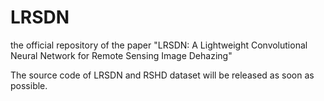# LRSDN
the official repository of the paper "LRSDN: A Lightweight Convolutional Neural Network for Remote Sensing Image Dehazing"

The source code of LRSDN and RSHD dataset will be released as soon as possible.
